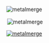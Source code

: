 <p align="center"><img align="center" src="https://github-readme-stats-eight-theta.vercel.app/api/top-langs?username=metalmerge&show_icons=true&locale=en&theme=dark" alt="metalmerge" /></p>

<p align="center">&nbsp;<img align="center" src="https://github-readme-stats-eight-theta.vercel.app/api?username=metalmerge&show_icons=true&locale=en&theme=dark" alt="metalmerge" /></p>

<p align="center"> <a href="https://github.com/ryo-ma/github-profile-trophy"><img src="https://github-profile-trophy.vercel.app/?username=metalmerge&theme=darkhub&margin-w=10&no-bg=true&column=-1" alt="metalmerge"/></a></p>

